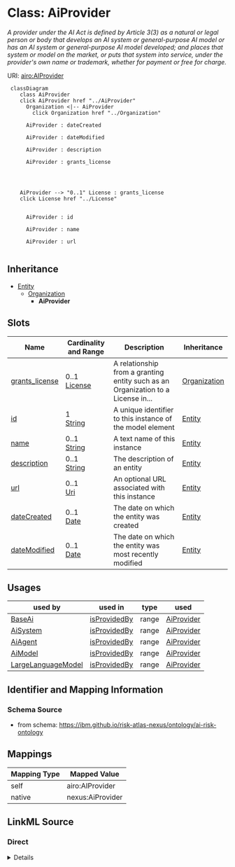 

# Class: AiProvider


_A provider under the AI Act is defined by Article 3(3) as a natural or legal person or body that develops an AI system or general-purpose AI model or has an AI system or general-purpose AI model developed; and places that system or model on the market, or puts that system into service, under the provider's own name or trademark, whether for payment or free for charge._





URI: [airo:AIProvider](https://w3id.org/airo#AIProvider)






```mermaid
 classDiagram
    class AiProvider
    click AiProvider href "../AiProvider"
      Organization <|-- AiProvider
        click Organization href "../Organization"

      AiProvider : dateCreated

      AiProvider : dateModified

      AiProvider : description

      AiProvider : grants_license




    AiProvider --> "0..1" License : grants_license
    click License href "../License"


      AiProvider : id

      AiProvider : name

      AiProvider : url


```





## Inheritance
* [Entity](Entity.md)
    * [Organization](Organization.md)
        * **AiProvider**



## Slots

| Name | Cardinality and Range | Description | Inheritance |
| ---  | --- | --- | --- |
| [grants_license](grants_license.md) | 0..1 <br/> [License](License.md) | A relationship from a granting entity such as an Organization to a License in... | [Organization](Organization.md) |
| [id](id.md) | 1 <br/> [String](String.md) | A unique identifier to this instance of the model element | [Entity](Entity.md) |
| [name](name.md) | 0..1 <br/> [String](String.md) | A text name of this instance | [Entity](Entity.md) |
| [description](description.md) | 0..1 <br/> [String](String.md) | The description of an entity | [Entity](Entity.md) |
| [url](url.md) | 0..1 <br/> [Uri](Uri.md) | An optional URL associated with this instance | [Entity](Entity.md) |
| [dateCreated](dateCreated.md) | 0..1 <br/> [Date](Date.md) | The date on which the entity was created | [Entity](Entity.md) |
| [dateModified](dateModified.md) | 0..1 <br/> [Date](Date.md) | The date on which the entity was most recently modified | [Entity](Entity.md) |





## Usages

| used by | used in | type | used |
| ---  | --- | --- | --- |
| [BaseAi](BaseAi.md) | [isProvidedBy](isProvidedBy.md) | range | [AiProvider](AiProvider.md) |
| [AiSystem](AiSystem.md) | [isProvidedBy](isProvidedBy.md) | range | [AiProvider](AiProvider.md) |
| [AiAgent](AiAgent.md) | [isProvidedBy](isProvidedBy.md) | range | [AiProvider](AiProvider.md) |
| [AiModel](AiModel.md) | [isProvidedBy](isProvidedBy.md) | range | [AiProvider](AiProvider.md) |
| [LargeLanguageModel](LargeLanguageModel.md) | [isProvidedBy](isProvidedBy.md) | range | [AiProvider](AiProvider.md) |






## Identifier and Mapping Information







### Schema Source


* from schema: https://ibm.github.io/risk-atlas-nexus/ontology/ai-risk-ontology




## Mappings

| Mapping Type | Mapped Value |
| ---  | ---  |
| self | airo:AIProvider |
| native | nexus:AiProvider |







## LinkML Source

<!-- TODO: investigate https://stackoverflow.com/questions/37606292/how-to-create-tabbed-code-blocks-in-mkdocs-or-sphinx -->

### Direct

<details>
```yaml
name: AiProvider
description: A provider under the AI Act is defined by Article 3(3) as a natural or
  legal person or body that develops an AI system or general-purpose AI model or has
  an AI system or general-purpose AI model developed; and places that system or model
  on the market, or puts that system into service, under the provider's own name or
  trademark, whether for payment or free for charge.
from_schema: https://ibm.github.io/risk-atlas-nexus/ontology/ai-risk-ontology
is_a: Organization
class_uri: airo:AIProvider

```
</details>

### Induced

<details>
```yaml
name: AiProvider
description: A provider under the AI Act is defined by Article 3(3) as a natural or
  legal person or body that develops an AI system or general-purpose AI model or has
  an AI system or general-purpose AI model developed; and places that system or model
  on the market, or puts that system into service, under the provider's own name or
  trademark, whether for payment or free for charge.
from_schema: https://ibm.github.io/risk-atlas-nexus/ontology/ai-risk-ontology
is_a: Organization
attributes:
  grants_license:
    name: grants_license
    description: A relationship from a granting entity such as an Organization to
      a License instance.
    from_schema: https://ibm.github.io/risk-atlas-nexus/ontology/ai-risk-ontology
    rank: 1000
    alias: grants_license
    owner: AiProvider
    domain_of:
    - Organization
    range: License
  id:
    name: id
    description: A unique identifier to this instance of the model element. Example
      identifiers include UUID, URI, URN, etc.
    from_schema: https://ibm.github.io/risk-atlas-nexus/ontology/ai-risk-ontology
    rank: 1000
    slot_uri: schema:identifier
    identifier: true
    alias: id
    owner: AiProvider
    domain_of:
    - Entity
    range: string
    required: true
  name:
    name: name
    description: A text name of this instance.
    from_schema: https://ibm.github.io/risk-atlas-nexus/ontology/ai-risk-ontology
    rank: 1000
    slot_uri: schema:name
    alias: name
    owner: AiProvider
    domain_of:
    - Entity
    - BenchmarkMetadataCard
    range: string
  description:
    name: description
    description: The description of an entity
    from_schema: https://ibm.github.io/risk-atlas-nexus/ontology/ai-risk-ontology
    rank: 1000
    slot_uri: schema:description
    alias: description
    owner: AiProvider
    domain_of:
    - Entity
    range: string
  url:
    name: url
    description: An optional URL associated with this instance.
    from_schema: https://ibm.github.io/risk-atlas-nexus/ontology/ai-risk-ontology
    rank: 1000
    slot_uri: schema:url
    alias: url
    owner: AiProvider
    domain_of:
    - Entity
    range: uri
  dateCreated:
    name: dateCreated
    description: The date on which the entity was created.
    from_schema: https://ibm.github.io/risk-atlas-nexus/ontology/ai-risk-ontology
    rank: 1000
    slot_uri: schema:dateCreated
    alias: dateCreated
    owner: AiProvider
    domain_of:
    - Entity
    range: date
    required: false
  dateModified:
    name: dateModified
    description: The date on which the entity was most recently modified.
    from_schema: https://ibm.github.io/risk-atlas-nexus/ontology/ai-risk-ontology
    rank: 1000
    slot_uri: schema:dateModified
    alias: dateModified
    owner: AiProvider
    domain_of:
    - Entity
    range: date
    required: false
class_uri: airo:AIProvider

```
</details>
